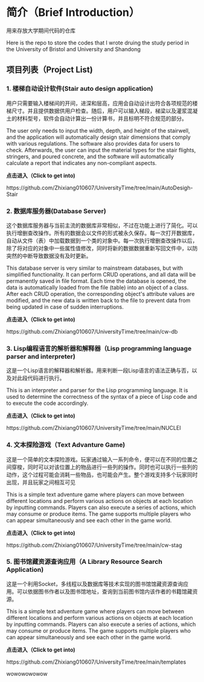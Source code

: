 # 简介（Brief Introduction）
<p>用来存放大学期间代码的仓库</p>
<p>Here is the repo to store the codes that I wrote druing the study period in the University of Bristol and University and Shandong

## 项目列表（Project List)
  ### 1. 楼梯自动设计软件(Stair auto design application)
  <p>用户只需要输入楼梯间的开间，进深和层高，应用会自动设计出符合各项规范的楼梯尺寸。并且提供数据供用户检查。随后，用户可以输入梯段，梯梁以及灌浆混凝土的材料型号，软件会自动计算出一份计算书，并且标明不符合规范的部分。</p>
  <p>The user only needs to input the width, depth, and height of the stairwell, and the application will automatically design stair dimensions that comply with various regulations. The software also provides data for users to check. Afterwards, the user can input the material types for the stair flights, stringers, and poured concrete, and the software will automatically calculate a report that indicates any non-compliant aspects.</p>
  <p><strong>点击进入（Click to get into)</strong></p> https://github.com/Zhixiang010607/UniversityTime/tree/main/AutoDesigh-Stair
  
  ### 2. 数据库服务器(Database Server)
  <p>这个数据库服务器与当前主流的数据库非常相似，不过在功能上进行了简化。可以执行增删查改操作。所有的数据会以文件的形式被永久保存。每一次打开数据库，自动从文件（表）中加载数据到一个类的对象中。每一次执行增删查改操作以后，除了将对应的对象中一些属性值修改，同时将新的数据数据重新写回文件中，以防突然的中断导致数据没有及时更新。</p>
  <p>This database server is very similar to mainstream databases, but with simplified functionality. It can perform CRUD operations, and all data will be permanently saved in file format. Each time the database is opened, the data is automatically loaded from the file (table) into an object of a class. After each CRUD operation, the corresponding object's attribute values are modified, and the new data is written back to the file to prevent data from being updated in case of sudden interruptions.</p>
  <p><strong>点击进入（Click to get into)</strong></p> https://github.com/Zhixiang010607/UniversityTime/tree/main/cw-db
  
  ### 3. Lisp编程语言的解析器和解释器（Lisp programming language parser and interpreter)
  <p>这是一个Lisp语言的解释器和解析器。用来判断一段Lisp语言的语法正确与否，以及对此段代码进行执行。</p>
  <p>This is an interpreter and parser for the Lisp programming language. It is used to determine the correctness of the syntax of a piece of Lisp code and to execute the code accordingly.</p>
  <p><strong>点击进入（Click to get into)</strong></p> https://github.com/Zhixiang010607/UniversityTime/tree/main/NUCLEI
  
  ### 4. 文本探险游戏（Text Advanture Game)
   <p>这是一个简单的文本探险游戏。玩家通过输入一系列命令，便可以在不同的位置之间穿梭，同时可以对该位置上的物品进行一些列的操作。同时也可以执行一些列的动作，这个过程可能会消耗一些物品，也可能会产生。整个游戏支持多个玩家同时出现，并且玩家之间相互可见</p>
   <p>This is a simple text adventure game where players can move between different locations and perform various actions on objects at each location by inputting commands. Players can also execute a series of actions, which may consume or produce items. The game supports multiple players who can appear simultaneously and see each other in the game world.</p>
   <p><strong>点击进入（Click to get into)</strong></p> https://github.com/Zhixiang010607/UniversityTime/tree/main/cw-stag
   
   ### 5. 图书馆藏资源查询应用（A Library Resource Search Application)
   <p>这是一个利用Socket，多线程以及数据库等技术实现的图书馆馆藏资源查询应用。可以依据图书作者以及图书馆地址，查询到当前图书馆内该作者的书籍馆藏资源。</p>
   <p>This is a simple text adventure game where players can move between different locations and perform various actions on objects at each location by inputting commands. Players can also execute a series of actions, which may consume or produce items. The game supports multiple players who can appear simultaneously and see each other in the game world.</p>
   <p><strong>点击进入（Click to get into)</strong></p> https://github.com/Zhixiang010607/UniversityTime/tree/main/templates
  


wowowowowow


